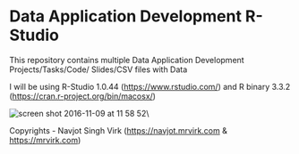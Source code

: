 # Data Application Development R-Studio
This repository contains multiple Data Application Development Projects/Tasks/Code/ Slides/CSV files with Data

I will be using R-Studio 1.0.44 (https://www.rstudio.com/) and R binary 3.3.2 (https://cran.r-project.org/bin/macosx/)

![screen shot 2016-11-09 at 11 58 52](https://cloud.githubusercontent.com/assets/5924811/20137822/c9147f90-a674-11e6-861a-ce068416e442.png)\


Copyrights - Navjot Singh Virk (https://navjot.mrvirk.com & https://mrvirk.com)
